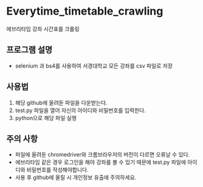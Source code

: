 # Everytime_timetable_crawling
에브리타임 강좌 시간표를 크롤링

## 프로그램 설명
* selenium 과 bs4를 사용하여 서경대학교 모든 강좌를 csv 파일로 저장

## 사용법
1. 해당 github에 올려둔 파일을 다운받는다.
2. test.py 파일을 열어 자신의 아이디와 비밀번호를 입력한다.
3. python으로 해당 파일 실행

## 주의 사항
* 파일에 올려둔 chromedriver와 크롬브라우저의 버전이 다르면 오류날 수 있다.
* 에브리타임 같은 경우 로그인을 해야 강좌를 볼 수 있기 때문에 test.py 파일에 아이디와 비밀번호를 작성해야합니다.
* 사용 후 github에 올릴 시 개인정보 유출에 주의하세요.
